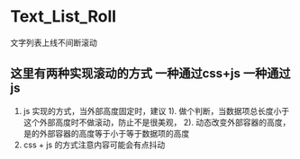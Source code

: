 # Text_List_Roll
文字列表上线不间断滚动

## 这里有两种实现滚动的方式 一种通过css+js 一种通过js

1. js 实现的方式，当外部高度固定时，建议
    1). 做个判断，当数据项总长度小于这个外部高度时不做滚动，防止不是很美观，
    2). 动态改变外部容器的高度，是的外部容器的高度等于小于等于数据项的高度
2. css + js 的方式注意内容可能会有点抖动
